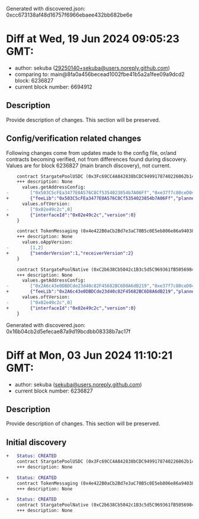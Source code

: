 Generated with discovered.json: 0xcc673138af48d16757f6966ebaee432bb682be6e

# Diff at Wed, 19 Jun 2024 09:05:23 GMT:

- author: sekuba (<29250140+sekuba@users.noreply.github.com>)
- comparing to: main@8fa0a456becead1002fbe41b5a2a1fee09a9dcd2 block: 6236827
- current block number: 6694912

## Description

Provide description of changes. This section will be preserved.

## Config/verification related changes

Following changes come from updates made to the config file,
or/and contracts becoming verified, not from differences found during
discovery. Values are for block 6236827 (main branch discovery), not current.

```diff
    contract StargatePoolUSDC (0x3Fc69CC4A842838bCDC9499178740226062b14E4) {
    +++ description: None
      values.getAddressConfig:
-        ["0x503C5cFEa3477E0A576C8Cf5354023854b7A06Ff","0xe37f7c80ceD04c4F243C0Fd04A5510D663CB88b5","0xcbE78230CcA58b9EF4c3c5D1bC0D7E4b3206588a","0x4e422B0aCb2Bd7e3aC70B5c0E5eb806e86a94038","0x4694900bDbA99Edf07A2E46C4093f88F9106a90D","0x0000000000000000000000000000000000000000"]
+        {"feeLib":"0x503C5cFEa3477E0A576C8Cf5354023854b7A06Ff","planner":"0xe37f7c80ceD04c4F243C0Fd04A5510D663CB88b5","treasurer":"0xcbE78230CcA58b9EF4c3c5D1bC0D7E4b3206588a","tokenMessaging":"0x4e422B0aCb2Bd7e3aC70B5c0E5eb806e86a94038","creditMessaging":"0x4694900bDbA99Edf07A2E46C4093f88F9106a90D","lzToken":"0x0000000000000000000000000000000000000000"}
      values.oftVersion:
-        ["0x02e49c2c",0]
+        {"interfaceId":"0x02e49c2c","version":0}
    }
```

```diff
    contract TokenMessaging (0x4e422B0aCb2Bd7e3aC70B5c0E5eb806e86a94038) {
    +++ description: None
      values.oAppVersion:
-        [1,2]
+        {"senderVersion":1,"receiverVersion":2}
    }
```

```diff
    contract StargatePoolNative (0xC2b638Cb5042c1B3c5d5C969361fB50569840583) {
    +++ description: None
      values.getAddressConfig:
-        ["0x2A6c43e0DBDCde23d40c82F45682BC6D8A6dB219","0xe37f7c80ceD04c4F243C0Fd04A5510D663CB88b5","0xcbE78230CcA58b9EF4c3c5D1bC0D7E4b3206588a","0x4e422B0aCb2Bd7e3aC70B5c0E5eb806e86a94038","0x4694900bDbA99Edf07A2E46C4093f88F9106a90D","0x0000000000000000000000000000000000000000"]
+        {"feeLib":"0x2A6c43e0DBDCde23d40c82F45682BC6D8A6dB219","planner":"0xe37f7c80ceD04c4F243C0Fd04A5510D663CB88b5","treasurer":"0xcbE78230CcA58b9EF4c3c5D1bC0D7E4b3206588a","tokenMessaging":"0x4e422B0aCb2Bd7e3aC70B5c0E5eb806e86a94038","creditMessaging":"0x4694900bDbA99Edf07A2E46C4093f88F9106a90D","lzToken":"0x0000000000000000000000000000000000000000"}
      values.oftVersion:
-        ["0x02e49c2c",0]
+        {"interfaceId":"0x02e49c2c","version":0}
    }
```

Generated with discovered.json: 0x16b04cb2d5efecae87a9d19bcdbb08338b7ac17f

# Diff at Mon, 03 Jun 2024 11:10:21 GMT:

- author: sekuba (<sekuba@users.noreply.github.com>)
- current block number: 6236827

## Description

Provide description of changes. This section will be preserved.

## Initial discovery

```diff
+   Status: CREATED
    contract StargatePoolUSDC (0x3Fc69CC4A842838bCDC9499178740226062b14E4)
    +++ description: None
```

```diff
+   Status: CREATED
    contract TokenMessaging (0x4e422B0aCb2Bd7e3aC70B5c0E5eb806e86a94038)
    +++ description: None
```

```diff
+   Status: CREATED
    contract StargatePoolNative (0xC2b638Cb5042c1B3c5d5C969361fB50569840583)
    +++ description: None
```
